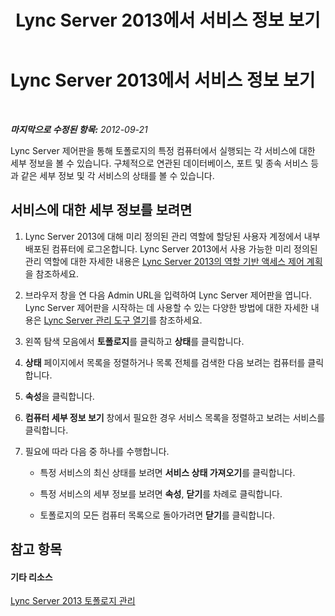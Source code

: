 ﻿---
title: Lync Server 2013에서 서비스 정보 보기
TOCTitle: Lync Server 2013에서 서비스 정보 보기
ms:assetid: bc8e8202-cd68-47e4-95b2-bb36e51cc124
ms:mtpsurl: https://technet.microsoft.com/ko-kr/library/Gg182578(v=OCS.15)
ms:contentKeyID: 49304868
ms.date: 08/24/2015
mtps_version: v=OCS.15
ms.translationtype: HT
---

# Lync Server 2013에서 서비스 정보 보기

 

_**마지막으로 수정된 항목:** 2012-09-21_

Lync Server 제어판을 통해 토폴로지의 특정 컴퓨터에서 실행되는 각 서비스에 대한 세부 정보을 볼 수 있습니다. 구체적으로 연관된 데이터베이스, 포트 및 종속 서비스 등과 같은 세부 정보 및 각 서비스의 상태를 볼 수 있습니다.

## 서비스에 대한 세부 정보를 보려면

1.  Lync Server 2013에 대해 미리 정의된 관리 역할에 할당된 사용자 계정에서 내부 배포된 컴퓨터에 로그온합니다. Lync Server 2013에서 사용 가능한 미리 정의된 관리 역할에 대한 자세한 내용은 [Lync Server 2013의 역할 기반 액세스 제어 계획](lync-server-2013-planning-for-role-based-access-control.md)을 참조하세요.

2.  브라우저 창을 연 다음 Admin URL을 입력하여 Lync Server 제어판을 엽니다. Lync Server 제어판을 시작하는 데 사용할 수 있는 다양한 방법에 대한 자세한 내용은 [Lync Server 관리 도구 열기](lync-server-2013-open-lync-server-administrative-tools.md)를 참조하세요.

3.  왼쪽 탐색 모음에서 **토폴로지**를 클릭하고 **상태**를 클릭합니다.

4.  **상태** 페이지에서 목록을 정렬하거나 목록 전체를 검색한 다음 보려는 컴퓨터를 클릭합니다.

5.  **속성**을 클릭합니다.

6.  **컴퓨터 세부 정보 보기** 창에서 필요한 경우 서비스 목록을 정렬하고 보려는 서비스를 클릭합니다.

7.  필요에 따라 다음 중 하나를 수행합니다.
    
      - 특정 서비스의 최신 상태를 보려면 **서비스 상태 가져오기**를 클릭합니다.
    
      - 특정 서비스의 세부 정보를 보려면 **속성**, **닫기**를 차례로 클릭합니다.
    
      - 토폴로지의 모든 컴퓨터 목록으로 돌아가려면 **닫기**를 클릭합니다.

## 참고 항목

#### 기타 리소스

[Lync Server 2013 토폴로지 관리](lync-server-2013-managing-the-lync-server-topology.md)

